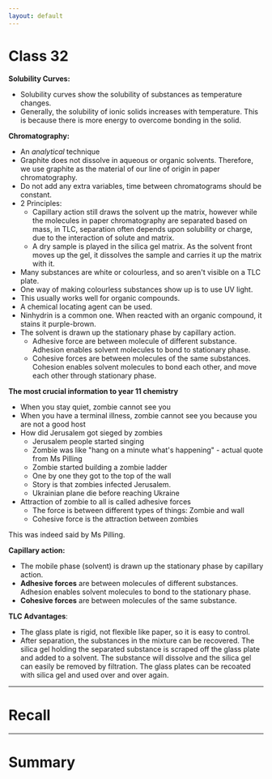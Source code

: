 ```yaml
---
layout: default
---
```



# Class 32

**Solubility Curves:**
* Solubility curves show the solubility of substances as temperature changes.
* Generally, the solubility of ionic solids increases with temperature. This is because there is more energy to overcome bonding in the solid.

**Chromatography:**
- An *analytical* technique
- Graphite does not dissolve in aqueous or organic solvents. Therefore, we use graphite as the material of our line of origin in paper chromatography.
- Do not add any extra variables, time between chromatograms should be constant.
- 2 Principles:
	- Capillary action still draws the solvent up the matrix, however while the molecules in paper chromatography are separated based on mass, in TLC, separation often depends upon solubility or charge, due to the interaction of solute and matrix.
	- A dry sample is played in the silica gel matrix. As the solvent front moves up the gel, it dissolves the sample and carries it up the matrix with it.
- Many substances are white or colourless, and so aren't visible on a TLC plate.
- One way of making colourless substances show up is to use UV light.
- This usually works well for organic compounds.
- A chemical locating agent can be used.
- Ninhydrin is a common one. When reacted with an organic compound, it stains it purple-brown.
- The solvent is drawn up the stationary phase by capillary action.
	- Adhesive force are between molecule of different substance. Adhesion enables solvent molecules to bond to stationary phase.
	- Cohesive forces are between molecules of the same substances. Cohesion enables solvent molecules to bond each other, and move each other through stationary phase.

**The most crucial information to year 11 chemistry**
- When you stay quiet, zombie cannot see you
- When you have a terminal illness, zombie cannot see you because you are not a good host
- How did Jerusalem got sieged by zombies
	- Jerusalem people started singing
	- Zombie was like "hang on a minute what's happening" - actual quote from Ms Pilling
	- Zombie started building a zombie ladder
	- One by one they got to the top of the wall
	- Story is that zombies infected Jerusalem.
	- Ukrainian plane die before reaching Ukraine
- Attraction of zombie to all is called adhesive forces
	- The force is between different types of things: Zombie and wall
	- Cohesive force is the attraction between zombies

This was indeed said by Ms Pilling.

**Capillary action:**
- The mobile phase (solvent) is drawn up the stationary phase by capillary action.
- **Adhesive forces** are between molecules of different substances. Adhesion enables solvent molecules to bond to the stationary phase.
- **Cohesive forces** are between molecules of the same substance.


**TLC Advantages**:
* The glass plate is rigid, not flexible like paper, so it is easy to control.
* After separation, the substances in the mixture can be recovered. The silica gel holding the separated substance is scraped off the glass plate and added to a solvent. The substance will dissolve and the silica gel can easily be removed by filtration. The glass plates can be recoated with silica gel and used over and over again.

---
# Recall







---
# Summary


